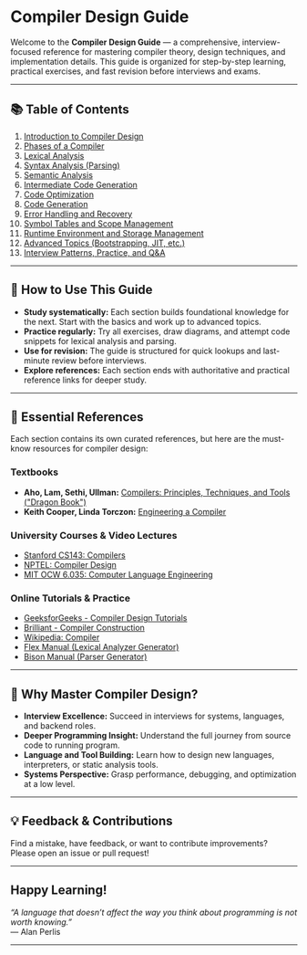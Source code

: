 # Compiler Design Guide

Welcome to the **Compiler Design Guide** — a comprehensive, interview-focused reference for mastering compiler theory, design techniques, and implementation details. This guide is organized for step-by-step learning, practical exercises, and fast revision before interviews and exams.

---

## 📚 Table of Contents

1. [Introduction to Compiler Design](01_Introduction_to_Compiler_Design.md)
2. [Phases of a Compiler](02_Phases_of_a_Compiler.md)
3. [Lexical Analysis](03_Lexical_Analysis.md)
4. [Syntax Analysis (Parsing)](04_Syntax_Analysis_Parsing.md)
5. [Semantic Analysis](05_Semantic_Analysis.md)
6. [Intermediate Code Generation](06_Intermediate_Code_Generation.md)
7. [Code Optimization](07_Code_Optimization.md)
8. [Code Generation](08_Code_Generation.md)
9. [Error Handling and Recovery](09_Error_Handling_and_Recovery.md)
10. [Symbol Tables and Scope Management](10_Symbol_Tables_and_Scope_Management.md)
11. [Runtime Environment and Storage Management](11_Runtime_Environment_and_Storage_Management.md)
12. [Advanced Topics (Bootstrapping, JIT, etc.)](12_Advanced_Topics_Compiler_Design.md)
13. [Interview Patterns, Practice, and Q&A](13_Interview_Patterns_Practice_QA.md)

---

## 🚀 How to Use This Guide

- **Study systematically:** Each section builds foundational knowledge for the next. Start with the basics and work up to advanced topics.
- **Practice regularly:** Try all exercises, draw diagrams, and attempt code snippets for lexical analysis and parsing.
- **Use for revision:** The guide is structured for quick lookups and last-minute review before interviews.
- **Explore references:** Each section ends with authoritative and practical reference links for deeper study.

---

## 📖 Essential References

Each section contains its own curated references, but here are the must-know resources for compiler design:

### Textbooks
- **Aho, Lam, Sethi, Ullman:** [Compilers: Principles, Techniques, and Tools ("Dragon Book")](https://www.pearson.com/en-us/subject-catalog/p/compilers-principles-techniques-and-tools-global-edition/P200000001288/9781292100555)
- **Keith Cooper, Linda Torczon:** [Engineering a Compiler](https://www.elsevier.com/books/engineering-a-compiler/cooper/978-0-12-088478-0)

### University Courses & Video Lectures
- [Stanford CS143: Compilers](https://web.stanford.edu/class/cs143/)
- [NPTEL: Compiler Design](https://nptel.ac.in/courses/106/105/106105190/)
- [MIT OCW 6.035: Computer Language Engineering](https://ocw.mit.edu/courses/electrical-engineering-and-computer-science/6-035-computer-language-engineering-sma-5502-fall-2005/)

### Online Tutorials & Practice
- [GeeksforGeeks - Compiler Design Tutorials](https://www.geeksforgeeks.org/compiler-design-tutorials/)
- [Brilliant - Compiler Construction](https://brilliant.org/wiki/compiler-construction/)
- [Wikipedia: Compiler](https://en.wikipedia.org/wiki/Compiler)
- [Flex Manual (Lexical Analyzer Generator)](https://westes.github.io/flex/manual.html)
- [Bison Manual (Parser Generator)](https://www.gnu.org/software/bison/manual/bison.html)

---

## 🏁 Why Master Compiler Design?

- **Interview Excellence:** Succeed in interviews for systems, languages, and backend roles.
- **Deeper Programming Insight:** Understand the full journey from source code to running program.
- **Language and Tool Building:** Learn how to design new languages, interpreters, or static analysis tools.
- **Systems Perspective:** Grasp performance, debugging, and optimization at a low level.

---

## 💡 Feedback & Contributions

Find a mistake, have feedback, or want to contribute improvements?  
Please open an issue or pull request!

---

## Happy Learning!

*“A language that doesn’t affect the way you think about programming is not worth knowing.”*  
— Alan Perlis

---
